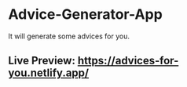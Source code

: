 # Advice-Generator-App

It will generate some advices for you.


## Live Preview: https://advices-for-you.netlify.app/
